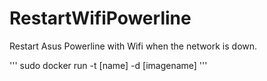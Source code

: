 # RestartWifiPowerline
Restart Asus Powerline with Wifi when the network is down.


'''
sudo docker run -t [name] -d [imagename]
'''
